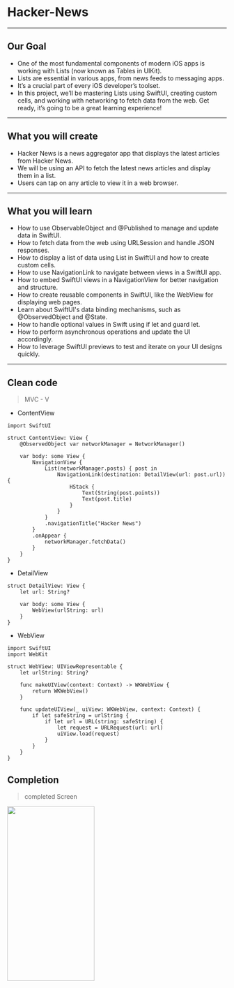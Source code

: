 # Hacker-News
---

## Our Goal

* One of the most fundamental components of modern iOS apps is working with Lists (now known as Tables in UIKit).
* Lists are essential in various apps, from news feeds to messaging apps.
* It’s a crucial part of every iOS developer’s toolset.
* In this project, we’ll be mastering Lists using SwiftUI, creating custom cells, and working with networking to fetch data from the web. Get ready, it’s going to be a great learning experience!
---

## What you will create

* Hacker News is a news aggregator app that displays the latest articles from Hacker News.
* We will be using an API to fetch the latest news articles and display them in a list.
* Users can tap on any article to view it in a web browser.
---

## What you will learn

* How to use ObservableObject and @Published to manage and update data in SwiftUI.
* How to fetch data from the web using URLSession and handle JSON responses.
* How to display a list of data using List in SwiftUI and how to create custom cells.
* How to use NavigationLink to navigate between views in a SwiftUI app.
* How to embed SwiftUI views in a NavigationView for better navigation and structure.
* How to create reusable components in SwiftUI, like the WebView for displaying web pages.
* Learn about SwiftUI's data binding mechanisms, such as @ObservedObject and @State.
* How to handle optional values in Swift using if let and guard let.
* How to perform asynchronous operations and update the UI accordingly.
* How to leverage SwiftUI previews to test and iterate on your UI designs quickly.
---

## Clean code

> MVC - V

* ContentView

```
import SwiftUI

struct ContentView: View {
    @ObservedObject var networkManager = NetworkManager()
    
    var body: some View {
        NavigationView {
            List(networkManager.posts) { post in
                NavigationLink(destination: DetailView(url: post.url)) {
                    HStack {
                        Text(String(post.points))
                        Text(post.title)
                    }
                }
            }
            .navigationTitle("Hacker News")
        }
        .onAppear {
            networkManager.fetchData()
        }
    }
}
```

* DetailView

```
struct DetailView: View {
    let url: String?
    
    var body: some View {
        WebView(urlString: url)
    }
}
```

*  WebView

```
import SwiftUI
import WebKit

struct WebView: UIViewRepresentable {
    let urlString: String?
    
    func makeUIView(context: Context) -> WKWebView {
        return WKWebView()
    }
    
    func updateUIView(_ uiView: WKWebView, context: Context) {
        if let safeString = urlString {
            if let url = URL(string: safeString) {
                let request = URLRequest(url: url)
                uiView.load(request)
            }
        }
    }
}
```


## Completion

> completed Screen

<img src="https://github.com/user-attachments/assets/f3cdcd91-70bb-41c5-af2b-46d45e4d33c7" width="200" height="400"/>
